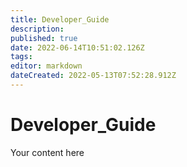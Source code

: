 ```yaml
---
title: Developer_Guide
description: 
published: true
date: 2022-06-14T10:51:02.126Z
tags: 
editor: markdown
dateCreated: 2022-05-13T07:52:28.912Z
---
```


# Developer_Guide
Your content here
